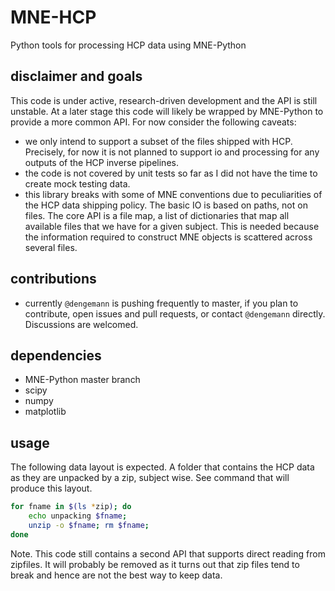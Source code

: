 # MNE-HCP

Python tools for processing HCP data using MNE-Python

## disclaimer and goals

This code is under active, research-driven development and the API is still unstable. At a later stage this code will likely be wrapped by MNE-Python to provide a more common API. For now consider the following caveats:
- we only intend to support a subset of the files shipped with HCP. Precisely, for now it is not planned to support io and processing for any outputs of the HCP inverse pipelines.
- the code is not covered by unit tests so far as I did not have the time to create mock testing data.
- this library breaks with some of MNE conventions due to peculiarities of the HCP data shipping policy. The basic IO is based on paths, not on files.
The core API is a file map, a list of dictionaries that map all available files
that we have for a given subject. This is needed because the information required to construct MNE objects is scattered across several files.

## contributions
- currently `@dengemann` is pushing frequently to master, if you plan to contribute, open issues and pull requests, or contact `@dengemann` directly. Discussions are welcomed.

## dependencies
- MNE-Python master branch
- scipy
- numpy
- matplotlib

## usage

The following data layout is expected. A folder that contains the HCP data
as they are unpacked by a zip, subject wise. See command that will produce this
layout.

```bash
for fname in $(ls *zip); do
    echo unpacking $fname;
    unzip -o $fname; rm $fname;
done
```

Note. This code still contains a second API that supports direct reading from
zipfiles. It will probably be removed as it turns out that zip files tend
to break and hence are not the best way to keep data.